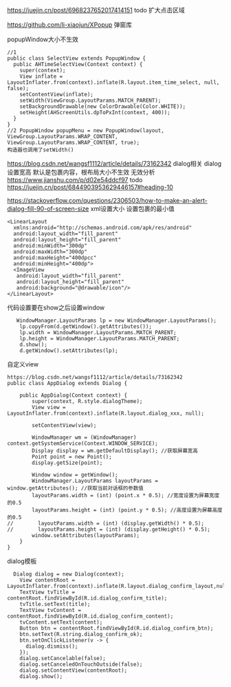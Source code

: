 
https://juejin.cn/post/6968237652017414151  todo 扩大点击区域

https://github.com/li-xiaojun/XPopup 弹窗库


popupWindow大小不生效
```
//1 
public class SelectView extends PopupWindow {
  public AHTimeSelectView(Context context) {
    super(context);
    View inflate = LayoutInflater.from(context).inflate(R.layout.item_time_select, null, false);
    setContentView(inflate);
    setWidth(ViewGroup.LayoutParams.MATCH_PARENT);
    setBackgroundDrawable(new ColorDrawable(Color.WHITE));
    setHeight(AHScreenUtils.dpToPxInt(context, 400));
  }
}
//2 PopupWindow popupMenu = new PopupWindow(layout, ViewGroup.LayoutParams.WRAP_CONTENT, ViewGroup.LayoutParams.WRAP_CONTENT, true);
构造器也调用了setWidth()
```



https://blog.csdn.net/wangsf1112/article/details/73162342
dialog相关
dialog设置宽高   默认是包裹内容，根布局大小不生效
无效分析  https://www.jianshu.com/p/d02e54ddcf97  todo
https://juejin.cn/post/6844903953629446157#heading-10


https://stackoverflow.com/questions/2306503/how-to-make-an-alert-dialog-fill-90-of-screen-size
xml设置大小  设置包裹的最小值
```
<LinearLayout
  xmlns:android="http://schemas.android.com/apk/res/android"
  android:layout_width="fill_parent"
  android:layout_height="fill_parent"
  android:minWidth="300dp" 
  android:maxWidth="300dp"
  android:maxHeight="400dpcc"
  android:minHeight="400dp">
  <ImageView
   android:layout_width="fill_parent"
   android:layout_height="fill_parent"
   android:background="@drawable/icon"/>
</LinearLayout>
```
代码设置要在show之后设置window
```
   WindowManager.LayoutParams lp = new WindowManager.LayoutParams();
    lp.copyFrom(d.getWindow().getAttributes());
    lp.width = WindowManager.LayoutParams.MATCH_PARENT;
    lp.height = WindowManager.LayoutParams.MATCH_PARENT;
    d.show();
    d.getWindow().setAttributes(lp);
```
自定义view
```
https://blog.csdn.net/wangsf1112/article/details/73162342
public class AppDialog extends Dialog {

    public AppDialog(Context context) {
        super(context, R.style.dialogTheme);
        View view = LayoutInflater.from(context).inflate(R.layout.dialog_xxx, null);

        setContentView(view);

        WindowManager wm = (WindowManager) context.getSystemService(Context.WINDOW_SERVICE);
        Display display = wm.getDefaultDisplay(); //获取屏幕宽高
        Point point = new Point();
        display.getSize(point);

        Window window = getWindow();
        WindowManager.LayoutParams layoutParams = window.getAttributes(); //获取当前对话框的参数值
        layoutParams.width = (int) (point.x * 0.5); //宽度设置为屏幕宽度的0.5
        layoutParams.height = (int) (point.y * 0.5); //高度设置为屏幕高度的0.5
//        layoutParams.width = (int) (display.getWidth() * 0.5);
//        layoutParams.height = (int) (display.getHeight() * 0.5);
        window.setAttributes(layoutParams);
    }
}
```

dialog模板
```
  Dialog dialog = new Dialog(context);
    View contentRoot = LayoutInflater.from(context).inflate(R.layout.dialog_confirm_layout,null);
    TextView tvTitle = contentRoot.findViewById(R.id.dialog_confirm_title);
    tvTitle.setText(title);
    TextView tvContent = contentRoot.findViewById(R.id.dialog_confirm_content);
    tvContent.setText(content);
    Button btn = contentRoot.findViewById(R.id.dialog_confirm_btn);
    btn.setText(R.string.dialog_confirm_ok);
    btn.setOnClickListener(v -> {
      dialog.dismiss();
    });
    dialog.setCancelable(false);
    dialog.setCanceledOnTouchOutside(false);
    dialog.setContentView(contentRoot);
    dialog.show();
```

